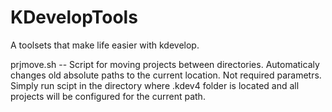 # KDevelopTools
A toolsets that make life easier with kdevelop.

prjmove.sh -- Script for moving projects between directories. Automaticaly changes old absolute paths to the current location. Not required parametrs. Simply run scipt in the directory where .kdev4 folder is located and all projects will be configured for the current path.
